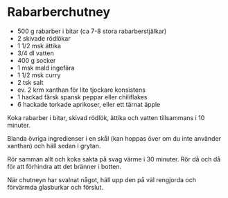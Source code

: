 # Rabarberchutney

- 500 g rabarber i bitar (ca 7-8 stora rabarberstjälkar)
- 2 skivade rödlökar
- 1 1/2 msk ättika
- 3/4 dl vatten
- 400 g socker
- 1 msk mald ingefära
- 1 1/2 msk curry
- 2 tsk salt
- ev. 2 krm xanthan för lite tjockare konsistens
- 1 hackad färsk spansk peppar eller chiliflakes
- 6 hackade torkade aprikoser, eller ett tärnat äpple

Koka rabarber i bitar, skivad rödlök, ättika och vatten tillsammans i 10
minuter.

Blanda övriga ingredienser i en skål (kan hoppas över om du inte använder
xanthan) och häll sedan i grytan.

Rör samman allt och koka sakta på svag värme i 30 minuter. Rör då och då för att
förhindra att det bränner i botten.

När chutneyn har svalnat något, häll upp den på väl rengjorda och förvärmda
glasburkar och förslut.
